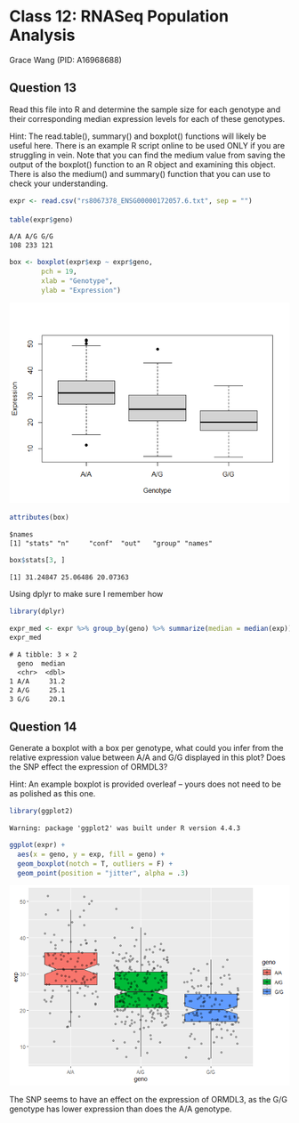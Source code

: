 # Class 12: RNASeq Population Analysis
Grace Wang (PID: A16968688)

## Question 13

Read this file into R and determine the sample size for each genotype
and their corresponding median expression levels for each of these
genotypes.

Hint: The read.table(), summary() and boxplot() functions will likely be
useful here. There is an example R script online to be used ONLY if you
are struggling in vein. Note that you can find the medium value from
saving the output of the boxplot() function to an R object and examining
this object. There is also the medium() and summary() function that you
can use to check your understanding.

``` r
expr <- read.csv("rs8067378_ENSG00000172057.6.txt", sep = "")

table(expr$geno)
```


    A/A A/G G/G 
    108 233 121 

``` r
box <- boxplot(expr$exp ~ expr$geno, 
        pch = 19, 
        xlab = "Genotype", 
        ylab = "Expression")
```

![](Class12_files/figure-commonmark/unnamed-chunk-2-1.png)

``` r
attributes(box)
```

    $names
    [1] "stats" "n"     "conf"  "out"   "group" "names"

``` r
box$stats[3, ]
```

    [1] 31.24847 25.06486 20.07363

Using dplyr to make sure I remember how

``` r
library(dplyr)
```

``` r
expr_med <- expr %>% group_by(geno) %>% summarize(median = median(exp))
expr_med
```

    # A tibble: 3 × 2
      geno  median
      <chr>  <dbl>
    1 A/A     31.2
    2 A/G     25.1
    3 G/G     20.1

## Question 14

Generate a boxplot with a box per genotype, what could you infer from
the relative expression value between A/A and G/G displayed in this
plot? Does the SNP effect the expression of ORMDL3?

Hint: An example boxplot is provided overleaf – yours does not need to
be as polished as this one.

``` r
library(ggplot2)
```

    Warning: package 'ggplot2' was built under R version 4.4.3

``` r
ggplot(expr) + 
  aes(x = geno, y = exp, fill = geno) + 
  geom_boxplot(notch = T, outliers = F) + 
  geom_point(position = "jitter", alpha = .3)
```

![](Class12_files/figure-commonmark/unnamed-chunk-5-1.png)

The SNP seems to have an effect on the expression of ORMDL3, as the G/G
genotype has lower expression than does the A/A genotype.
